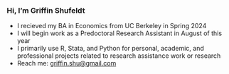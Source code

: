 <h3> Hi, I’m Griffin Shufeldt </h3>

- I recieved my BA in Economics from UC Berkeley in Spring 2024
- I will begin work as a Predoctoral Research Assistant in August of this year
- I primarily use R, Stata, and Python for personal, academic, and professional projects related to research assistance work or research
- Reach me: griffin.shu@gmail.com
